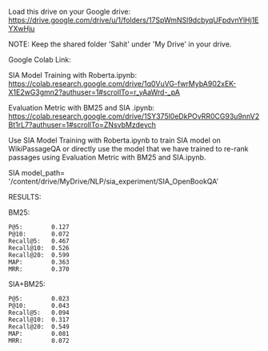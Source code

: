 Load this drive on your Google drive:
https://drive.google.com/drive/u/1/folders/17SpWmNSl9dcbyqUFpdvnYlHj1EYXwHju


NOTE: Keep the shared folder 'Sahit' under 'My Drive' in your drive.

Google Colab Link:

SIA Model Training with Roberta.ipynb:          https://colab.research.google.com/drive/1q0VuVG-fwrMybA902xEK-X1E2wG3gmn2?authuser=1#scrollTo=r_yAaWrd-_pA

Evaluation Metric with BM25 and SIA .ipynb: https://colab.research.google.com/drive/1SY375l0eDkPOvRR0CG93u9nnV2Bt1rL7?authuser=1#scrollTo=ZNsvbMzdeych


Use SIA Model Training with Roberta.ipynb to train SIA model on WikiPassageQA or directly use the model that we have trained to re-rank passages using Evaluation Metric with BM25 and SIA.ipynb.

SIA model_path= '/content/drive/MyDrive/NLP/sia_experiment/SIA_OpenBookQA'

RESULTS:

  BM25:
  
    P@5:        0.127  
    P@10:       0.072
    Recall@5:   0.467
    Recall@10:  0.526
    Recall@20:  0.599
    MAP:        0.363
    MRR:        0.370
    
  SIA+BM25: 
  
    P@5:        0.023
    P@10:       0.043
    Recall@5:   0.094
    Recall@10:  0.317
    Recall@20:  0.549
    MAP:        0.081
    MRR:        0.072
